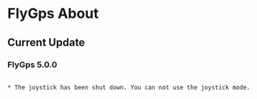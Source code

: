 # FlyGps About

## Current Update		
### FlyGps 5.0.0
```		

* The joystick has been shut down. You can not use the joystick mode.

```
